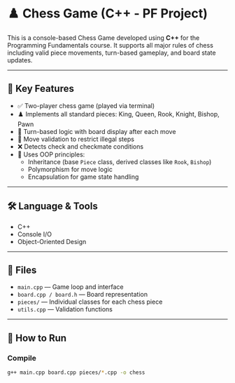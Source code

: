 # ♟️ Chess Game (C++ - PF Project)

This is a console-based Chess Game developed using **C++** for the Programming Fundamentals course. It supports all major rules of chess including valid piece movements, turn-based gameplay, and board state updates.

---

## 🧠 Key Features

- ✅ Two-player chess game (played via terminal)
- ♟️ Implements all standard pieces: King, Queen, Rook, Knight, Bishop, Pawn
- 🔁 Turn-based logic with board display after each move
- 🚫 Move validation to restrict illegal steps
- ❌ Detects check and checkmate conditions
- 🧱 Uses OOP principles:
  - Inheritance (base `Piece` class, derived classes like `Rook`, `Bishop`)
  - Polymorphism for move logic
  - Encapsulation for game state handling

---

## 🛠 Language & Tools

- C++
- Console I/O
- Object-Oriented Design

---

## 📁 Files

- `main.cpp` — Game loop and interface
- `board.cpp / board.h` — Board representation
- `pieces/` — Individual classes for each chess piece
- `utils.cpp` — Validation functions

---

## 🚀 How to Run

### Compile
```bash
g++ main.cpp board.cpp pieces/*.cpp -o chess
